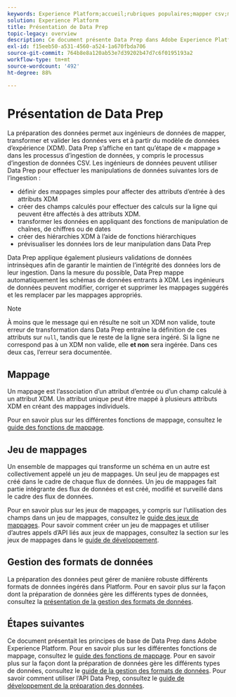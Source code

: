 ```yaml
---
keywords: Experience Platform;accueil;rubriques populaires;mapper csv;mapper le fichier csv;mapper le fichier csv à xdm;mapper csv à xdm;guide de lʼui;mappeur;mappage;data prep;préparation des données;préparer des données;
solution: Experience Platform
title: Présentation de Data Prep
topic-legacy: overview
description: Ce document présente Data Prep dans Adobe Experience Platform.
exl-id: f15eeb50-a531-4560-a524-1a670fbda706
source-git-commit: 764b8e8a120ab53e7d39202b47d7c6f0195193a2
workflow-type: tm+mt
source-wordcount: '492'
ht-degree: 88%

---
```



# Présentation de Data Prep

La préparation des données permet aux ingénieurs de données de mapper, transformer et valider les données vers et à partir du modèle de données d’expérience (XDM). Data Prep sʼaffiche en tant quʼétape de « mappage » dans les processus dʼingestion de données, y compris le processus dʼingestion de données CSV. Les ingénieurs de données peuvent utiliser Data Prep pour effectuer les manipulations de données suivantes lors de lʼingestion :

- définir des mappages simples pour affecter des attributs dʼentrée à des attributs XDM
- créer des champs calculés pour effectuer des calculs sur la ligne qui peuvent être affectés à des attributs XDM.
- transformer les données en appliquant des fonctions de manipulation de chaînes, de chiffres ou de dates
- créer des hiérarchies XDM à lʼaide de fonctions hiérarchiques
- prévisualiser les données lors de leur manipulation dans Data Prep

Data Prep applique également plusieurs validations de données intrinsèques afin de garantir le maintien de lʼintégrité des données lors de leur ingestion. Dans la mesure du possible, Data Prep mappe automatiquement les schémas de données entrants à XDM. Les ingénieurs de données peuvent modifier, corriger et supprimer les mappages suggérés et les remplacer par les mappages appropriés.

>[!NOTE]
>
>À moins que le message qui en résulte ne soit un XDM non valide, toute erreur de transformation dans Data Prep entraîne la définition de ces attributs sur `null`, tandis que le reste de la ligne sera ingéré. Si la ligne ne correspond pas à un XDM non valide, elle **et non** sera ingérée. Dans ces deux cas, l’erreur sera documentée.

## Mappage

Un mappage est l’association dʼun attribut dʼentrée ou dʼun champ calculé à un attribut XDM. Un attribut unique peut être mappé à plusieurs attributs XDM en créant des mappages individuels.

Pour en savoir plus sur les différentes fonctions de mappage, consultez le [guide des fonctions de mappage](./functions.md).

## Jeu de mappages

Un ensemble de mappages qui transforme un schéma en un autre est collectivement appelé un jeu de mappages. Un seul jeu de mappages est créé dans le cadre de chaque flux de données. Un jeu de mappages fait partie intégrante des flux de données et est créé, modifié et surveillé dans le cadre des flux de données.

Pour en savoir plus sur les jeux de mappages, y compris sur l’utilisation des champs dans un jeu de mappages, consultez le [guide des jeux de mappages](./mapping-set.md). Pour savoir comment créer un jeu de mappages et utiliser d’autres appels d’API liés aux jeux de mappages, consultez la section sur les jeux de mappages dans le [guide de développement](./api/mapping-set.md).

## Gestion des formats de données

La préparation des données peut gérer de manière robuste différents formats de données ingérés dans Platform. Pour en savoir plus sur la façon dont la préparation de données gère les différents types de données, consultez la [présentation de la gestion des formats de données](./data-handling.md).

## Étapes suivantes

Ce document présentait les principes de base de Data Prep dans Adobe Experience Platform. Pour en savoir plus sur les différentes fonctions de mappage, consultez le [guide des fonctions de mappage](./functions.md). Pour en savoir plus sur la façon dont la préparation de données gère les différents types de données, consultez le [guide de la gestion des formats de données](./data-handling.md#dates). Pour savoir comment utiliser l’API Data Prep, consultez le [guide de développement de la préparation des données](api/overview.md).

